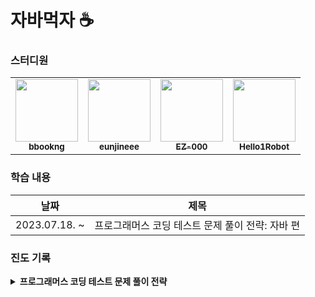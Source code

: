 # 자바먹자 ☕



### 스터디원

<table>
  <tr>
   <td align="center"><a href="https://github.com/bbookng"><img src="https://avatars.githubusercontent.com/bbookng" width="100px;" alt=""/>
   <br /><sub><b>bbookng</b><br></sub></a></td>
   <td align="center"><a href="https://github.com/eunjineee"><img src="https://avatars.githubusercontent.com/eunjineee" width="100px;" alt=""/>
   <br /><sub><b>eunjineee</b><br></sub></a></td>
   <td align="center"><a href="https://github.com/EZ-000"><img src="https://avatars.githubusercontent.com/u/85544352?v=4" width="100px;" alt=""/>
   <br /><sub><b>EZ-000</b><br></sub></a></td>
   <td align="center"><a href="https://github.com/Hello1Robot"><img src="https://avatars.githubusercontent.com/Hello1Robot" width="100px;" alt=""/>
   <br /><sub><b>Hello1Robot</b><br></sub></a></td>
  </tr>
</table>



### 학습 내용

| 날짜          | 제목                                             |
| ------------- | ------------------------------------------------ |
| 2023.07.18. ~ | 프로그래머스 코딩 테스트 문제 풀이 전략: 자바 편 |



### 진도 기록

<details>
<summary><b>프로그래머스 코딩 테스트 문제 풀이 전략</b></summary>
<div>
  <table>
    <tr>
      <th scope="col">날짜</td>
      <th scope="col">내용</td>
    </tr>
    <tr>
      <td>2023.07.18.</td>
      <td>3장. 배열 [문제 01] ~ 4장. 문자열 [문제 05]</td>
    </tr>
    <tr>
      <td>2023.07.25.</td>
      <td>4장. 문자열 [문제 06] ~ 4장. 문자열 [문제 10]</td>
    </tr>
    <tr>
      <td>2023.08.01.</td>
      <td>4장. 문자열 [문제 11] ~ 5장. 재귀 [문제 15]</td>
    </tr>
    <tr>
      <td>2023.08.08.</td>
      <td>5장. 재귀 [문제 16] ~ 6장. 완전 탐색 [문제 20]</td>
    </tr>
    <tr>
      <td>2023.08.15.</td>
      <td>6장. 완전 탐색 [문제 21] ~ 7장. 정렬 [문제 25]</td>
    </tr>
    <tr>
      <td>2023.08.22.</td>
      <td>7장. 정렬 [문제 26] ~ 8장. 이진 탐색 [문제 30]</td>
    </tr>
  </table>
</div>
</details>

